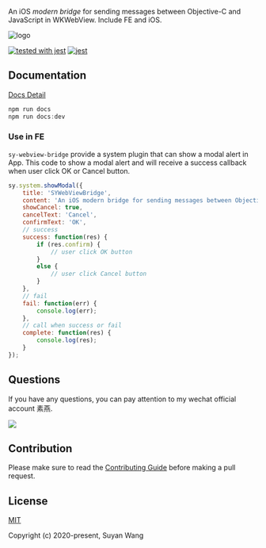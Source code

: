 
An iOS *modern bridge* for sending messages between Objective-C and JavaScript in WKWebView. Include FE and iOS.

![logo](https://s1.ax1x.com/2020/10/10/06u4dP.md.png)

[![tested with jest](https://img.shields.io/badge/tested_with-jest-99424f.svg)](https://github.com/facebook/jest)
[![jest](https://jestjs.io/img/jest-badge.svg)](https://github.com/facebook/jest)


## Documentation

[Docs Detail](https://lefex.github.io/SYWebViewBridge/)

```js
npm run docs
npm run docs:dev
```

### Use in FE

`sy-webview-bridge` provide a system plugin that can show a modal alert in App. This code to show a modal alert and will receive a success callback when user click OK or Cancel button.

```js
sy.system.showModal({
    title: 'SYWebViewBridge',
    content: 'An iOS modern bridge for sending messages between Objective-C and JavaScript in WKWebView.',
    showCancel: true,
    cancelText: 'Cancel',
    confirmText: 'OK',
    // success
    success: function(res) {
        if (res.confirm) {
            // user click OK button
        }
        else {
            // user click Cancel button
        }
    },
    // fail
    fail: function(err) {
        console.log(err);
    },
    // call when success or fail
    complete: function(res) {
        console.log(res);
    }
});
```

## Questions

If you have any questions, you can pay attention to my wechat official account 素燕. 

![](https://s1.ax1x.com/2020/10/10/06VvOx.png)

## Contribution

Please make sure to read the [Contributing Guide](https://github.com/lefex/SYWebViewBridge/blob/master/.github/contributing.md) before making a pull request.

## License

[MIT](http://opensource.org/licenses/MIT)

Copyright (c) 2020-present, Suyan Wang
